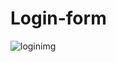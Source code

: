 # Login-form
![loginimg](https://user-images.githubusercontent.com/55657605/126938758-0842a081-4edd-486a-9a44-2768779e12aa.png)
